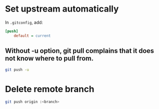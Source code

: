 # Set upstream automatically

In `.gitconfig`, add:
```ini
[push]
	default = current
```

## Without -u option, git pull complains that it does not know where to pull from.
```sh
git push -u
```

# Delete remote branch
```sh
git push origin :<branch>
```
